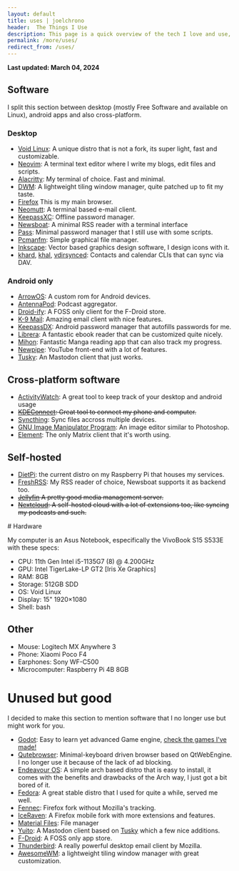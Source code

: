 ```yaml
---
layout: default
title: uses | joelchrono
header:  The Things I Use
description: This page is a quick overview of the tech I love and use, which serve me well for my work and hobbies, most software here is FOSS, some may not be, but I probably won't promote those.
permalink: /more/uses/
redirect_from: /uses/
---
```


**Last updated: March 04, 2024**

## Software

<article markdown=1>

I split this section between desktop (mostly Free Software and available on Linux), android apps and also cross-platform.

### Desktop

- [Void Linux](https://voidlinux.org/): A unique distro that is not a fork, its super light, fast and customizable.
- [Neovim](https://neovim.io/): A terminal text editor where I write my blogs, edit files and scripts.
- [Alacritty](https://github.com/alacritty/alacritty): My terminal of choice. Fast and minimal.
- [DWM](https://awesomewm.org/): A lightweight tiling window manager, quite patched up to fit my taste.
- [Firefox](https://firefox.com) This is my main browser.
- [Neomutt](https://neomutt.org): A terminal based e-mail client.
- [KeepassXC](https://keepassxc.org): Offline password manager.
- [Newsboat](https://newsboat.org/): A minimal RSS reader with a terminal interface
- [Pass](https://passwordstore.org): Minimal password manager that I still use with some scripts.
- [Pcmanfm](https://wiki.archlinux.org/title/PCManFM): Simple graphical file manager.
- [Inkscape](https://inkscape.org): Vector based graphics design software, I design icons with it.
- [khard](https://github.com/lucc/khard), [khal](https://lostpackets.de/khal/), [vdirsynced](https://github.com/pimutils/vdirsyncer): Contacts and calendar CLIs that can sync via DAV.

### Android only
- [ArrowOS](https://arrowos.net): A custom rom for Android devices.
- [AntennaPod](https://antennapod.org/): Podcast aggregator.
- [Droid-ify](https://github.com/Iamlooker/Droid-ify): A FOSS only client for the F-Droid store.
- [K-9 Mail](https://k9mail.app/): Amazing email client with nice features.
- [KeepassDX](https://keepassdx.com): Android password manager that autofills passwords for me.
- [Librera](https://github.com/foobnix/LibreraReader): A fantastic ebook reader that can be customized quite nicely.
- [Mihon](https://mihon.app): Fantastic Manga reading app that can also track my progress.
- [Newpipe](https://newpipe.net/): YouTube front-end with a lot of features.
- [Tusky](https://tusky.app): An Mastodon client that just works.
<!--- [Aegis](https://getaegis.app/): Two Factor Authentication app.-->
<!--- [Infinity for Reddit](https://github.com/Docile-Alligator/Infinity-For-Reddit): A Reddit client for Android that is pretty cool.-->
<!--- [GadgetBridge](https://gadgetbridge.org/): Connect with my smartwatch without giving away my data.-->
<!--- [FitoTrack](https://codeberg.org/jannis/FitoTrack): A fitness tracker, integrates with GadgetBridge.-->

## Cross-platform software

- [ActivityWatch](https://activitywatch.net): A great tool to keep track of your desktop and android usage
- ~~[KDEConnect](https://kdeconnect.kde.org/): Great tool to connect my phone and computer.~~
- [Syncthing](https://syncthing.org): Sync files accross multiple devices.
- [GNU Image Manipulator Program](https://gimp.org/): An image editor similar to Photoshop.
- [Element](https://element.io): The only Matrix client that it's worth using.
<!--- [Joplin](https://joplinapp.org): Cross-platform Markdown note taking app.-->

## Self-hosted

- [DietPi](https://dietpi.com): the current distro on my Raspberry Pi that houses my services.
- [FreshRSS](https://freshrss.org): My RSS reader of choice, Newsboat supports it as backend too.
- ~~[Jellyfin](https://jellyfin.org) A pretty good media management server.~~
- ~~[Nextcloud](https://nextcloud.com): A self-hosted cloud with a lot of extensions too, like syncing my podcasts and such.~~
<!--- [The Lounge](https://thelounge.chat/): IRC web client that stays online, so it keeps the chat history and the like.-->
<!--- [Komga](https://komga.org): A media server with a focus on Manga and comics.-->

</article>
# Hardware
<article markdown=1>

My computer is an Asus Notebook, especifically the VivoBook S15 S533E with these specs:

- CPU: 11th Gen Intel i5-1135G7 (8) @ 4.200GHz
- GPU: Intel TigerLake-LP GT2 [Iris Xe Graphics]
- RAM: 8GB
- Storage: 512GB SDD
- OS: Void Linux
- Display: 15" 1920×1080
- Shell: bash

## Other

- Mouse: Logitech MX Anywhere 3
- Phone: Xiaomi Poco F4
- Earphones: Sony WF-C500
- Microcomputer: Raspberry Pi 4B 8GB

</article>

# Unused but good

I decided to make this section to mention software that I no longer use but might work for you.
- [Godot](https://godotengine.org): Easy to learn yet advanced Game engine, [check the games I've made!](https://joelchrono12.itch.io/)
- [Qutebrowser](https://qutebrowser.org): Minimal-keyboard driven browser based on QtWebEngine. I no longer use it because of the lack of ad blocking.
- [Endeavour OS](https://endeavouros.com): A simple arch based distro that is easy to install, it comes with the benefits and drawbacks of the Arch way, I just got a bit bored of it.
- [Fedora](https://endeavouros.com): A great stable distro that I used for quite a while, served me well.
- [Fennec](https://f-droid.org/en/packages/org.mozilla.fennec_fdroid/): Firefox fork without Mozilla's tracking.
- [IceRaven](https://github.com/fork-maintainers/iceraven-browser): A Firefox mobile fork with more extensions and features.
- [Material Files](https://github.com/zhanghai/MaterialFiles): File manager
- [Yuito](https://github.com/accelforce/Yuito): A Mastodon client based on [Tusky](https://tusky.app/) which a few nice additions. 
- [F-Droid](https://f-droid.org): A FOSS only app store.
- [Thunderbird](https://www.thunderbird.net): A really powerful desktop email client by Mozilla.
- [AwesomeWM](https://awesomewm.org/): a lightweight tiling window manager with great customization.


